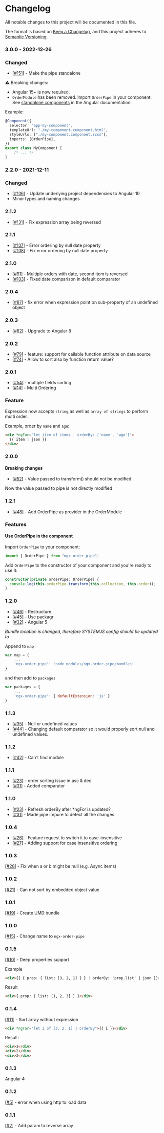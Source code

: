 # Changelog

All notable changes to this project will be documented in this file.

The format is based on [Keep a Changelog](https://keepachangelog.com/en/1.0.0/),
and this project adheres to [Semantic Versioning](https://semver.org/spec/v2.0.0.html).

### 3.0.0 - 2022-12-26

### Changed

- [[#151](https://github.com/VadimDez/ngx-order-pipe/pull/151)] - Make the pipe standalone

⚠️ Breaking changes: 
* Angular 15+ is now required.
* `OrderModule` has been removed. Import `OrderPipe` in your component. 
See [standalone components](https://angular.io/guide/standalone-components) in the Angular documentation.

Example:
```typescript
@Component({
  selector: "app-my-component",
  templateUrl: "./my-component.component.html",
  styleUrls: ["./my-component.component.scss"],
  imports: [OrderPipe],
})
export class MyComponent {
    /* ... */
}
```

### 2.2.0 - 2021-12-11

### Changed

- [[#106](https://github.com/VadimDez/ngx-order-pipe/pull/106)] - Update underlying project dependencies to Angular 10
- Minor types and naming changes

### 2.1.2

- [[#131](https://github.com/VadimDez/ngx-order-pipe/pull/131)] - Fix expression array being reversed

### 2.1.1

- [[#107](https://github.com/VadimDez/ngx-order-pipe/issues/107)] - Error ordering by null date property
- [[#108](https://github.com/VadimDez/ngx-order-pipe/pull/108)] - Fix error ordering by null date property

### 2.1.0

- [[#91](https://github.com/VadimDez/ngx-order-pipe/issues/91)] - Multiple orders with date, second item is reversed
- [[#103](https://github.com/VadimDez/ngx-order-pipe/pull/103)] - Fixed date comparison in default comparator

### 2.0.4

- [[#87](https://github.com/VadimDez/ngx-order-pipe/pull/87)] - fix error when expression point on sub-property of an undefined object

### 2.0.3

- [[#82](https://github.com/VadimDez/ngx-order-pipe/issues/82)] - Upgrade to Angular 8

### 2.0.2

- [[#79](https://github.com/VadimDez/ngx-order-pipe/pull/79)] - feature: support for callable function attribute on data source
- [[#74](https://github.com/VadimDez/ngx-order-pipe/issues/74)] - Allow to sort also by function return value?

### 2.0.1

- [[#54](https://github.com/VadimDez/ngx-order-pipe/pull/54)] - multiple fields sorting
- [[#14](https://github.com/VadimDez/ngx-order-pipe/issues/14)] - Multi Ordering

### Feature

Expression now accepts `string` as well as `array of strings` to perform multi order.

Example, order by `name` and `age`:

```html
<div *ngFor="let item of items | orderBy: ['name', 'age']">
  {{ item | json }}
</div>
```

### 2.0.0

#### Breaking changes

- [[#52](https://github.com/VadimDez/ngx-order-pipe/issues/52)] - Value passed to transform() should not be modified.

Now the value passed to pipe is not directly modified

### 1.2.1

- [[#48](https://github.com/VadimDez/ngx-order-pipe/issues/48)] - Add OrderPipe as provider in the OrderModule

### Features

#### Use OrderPipe in the component

Import `OrderPipe` to your component:

```typescript
import { OrderPipe } from "ngx-order-pipe";
```

Add `OrderPipe` to the constructor of your component and you're ready to use it:

```typescript
constructor(private orderPipe: OrderPipe) {
  console.log(this.orderPipe.transform(this.collection, this.order));
}
```

### 1.2.0

- [[#46](https://github.com/VadimDez/ngx-order-pipe/pull/46)] - Restructure
- [[#45](https://github.com/VadimDez/ngx-order-pipe/issues/45)] - Use packagr
- [[#32](https://github.com/VadimDez/ngx-order-pipe/issues/32)] - Angular 5

_Bundle location is changed, therefore SYSTEMJS config should be updated to_

Append to `map`

```js
var map = {
    ...
    'ngx-order-pipe': 'node_modules/ngx-order-pipe/bundles'
}
```

and then add to `packages`

```js
var packages = {
    ...
    'ngx-order-pipe': { defaultExtension: 'js' }
}
```

### 1.1.3

- [[#35](https://github.com/VadimDez/ngx-order-pipe/issues/35)] - Null or undefined values
- [[#44](https://github.com/VadimDez/ngx-order-pipe/pull/44)] - Changing default comparator so it would properly sort null and undefined values.

### 1.1.2

- [[#42](https://github.com/VadimDez/ngx-order-pipe/issues/42)] - Can't find module

### 1.1.1

- [[#23](https://github.com/VadimDez/ngx-order-pipe/issues/34)] - order sorting issue in asc & dec
- [[#31](https://github.com/VadimDez/ngx-order-pipe/pull/36)] - Added comparator

### 1.1.0

- [[#23](https://github.com/VadimDez/ngx-order-pipe/issues/23)] - Refresh orderBy after \*ngFor is updated?
- [[#31](https://github.com/VadimDez/ngx-order-pipe/pull/31)] - Made pipe impure to detect all the changes

### 1.0.4

- [[#26](https://github.com/VadimDez/ngx-order-pipe/issues/26)] - Feature request to switch it to case-insensitive
- [[#27](https://github.com/VadimDez/ngx-order-pipe/pull/27)] - Adding support for case insensitive ordering

### 1.0.3

[[#28](https://github.com/VadimDez/ngx-order-pipe/pull/28)] - Fix when a or b might be null (e.g. Async items)

### 1.0.2

[[#21](https://github.com/VadimDez/ngx-order-pipe/issues/21)] - Can not sort by embedded object value

### 1.0.1

[[#19](https://github.com/VadimDez/ngx-order-pipe/issues/19)] - Create UMD bundle

### 1.0.0

[[#15](https://github.com/VadimDez/ngx-order-pipe/issues/15)] - Change name to `ngx-order-pipe`

### 0.1.5

[[#10](https://github.com/VadimDez/ng2-order-pipe/issues/10)] - Deep properties support

Example

```html
<div>{{ { prop: { list: [3, 2, 1] } } | orderBy: 'prop.list' | json }}</div>
```

Result

```html
<div>{ prop: { list: [1, 2, 3] } }</div>
```

### 0.1.4

[[#11](https://github.com/VadimDez/ng2-order-pipe/issues/11)] - Sort array without expression

```html
<div *ngFor="let i of [3, 2, 1] | orderBy">{{ i }}</div>
```

Result:

```html
<div>1</div>
<div>2</div>
<div>3</div>
```

### 0.1.3

Angular 4

### 0.1.2

[[#5](https://github.com/VadimDez/ng2-order-pipe/issues/5)] - error when using http to load data

### 0.1.1

[[#2](https://github.com/VadimDez/ng2-order-pipe/issues/2)] - Add param to reverse array
